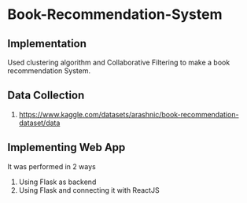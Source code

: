 # Book-Recommendation-System
## Implementation
Used clustering algorithm and Collaborative Filtering to make a book recommendation System.

## Data Collection
1) https://www.kaggle.com/datasets/arashnic/book-recommendation-dataset/data

## Implementing Web App
It was performed in 2 ways
1) Using Flask as backend
2) Using Flask and connecting it with ReactJS 
